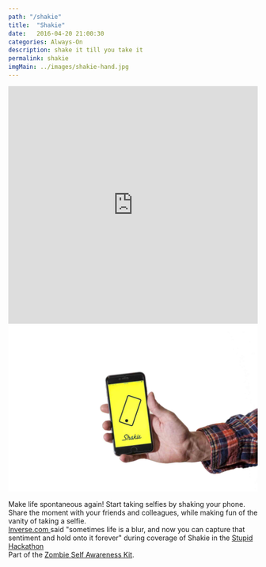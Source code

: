 ```yaml
---
path: "/shakie"
title:  "Shakie"
date:   2016-04-20 21:00:30
categories: Always-On
description: shake it till you take it
permalink: shakie
imgMain: ../images/shakie-hand.jpg
---
```


<div>
	<iframe width="100%" height="480" src="https://www.youtube.com/embed/8-9-8u0JUWc?list=PLp1AzLEITCFxnF3zXRn5ZErynB5Vg5Ynr" frameborder="0" allowfullscreen></iframe>
</div>
<div class="col-sm-6">
	<img src="../images/shakie-hand.jpg" class="img-responsive center-block" alt="Responsive image"/>
</div>
<div class="col-sm-6">
	<p> 
		Make life spontaneous again! Start taking selfies by shaking your phone. Share the moment with your friends and colleagues, while making fun of the vanity of taking a selfie.
		<br/>
		<a href="https://www.inverse.com/article/11379-5-brilliantly-stupid-hacks-from-the-terrible-ideas-hackathon"> Inverse.com </a> said "sometimes life is a blur, and now you can capture that sentiment and hold onto it forever" during coverage of Shakie in the <a href="http://www.stupidhackathon.com/">Stupid Hackathon</a>
	<br/>
		Part of the	<a href="/apocalypse"> Zombie Self Awareness Kit</a>. 
	</p>
	
</div>


